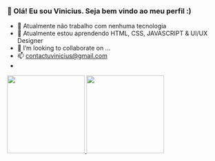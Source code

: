### 👋 Olá! Eu sou Vinicius. Seja bem vindo ao meu perfil :)

- 🔭 Atualmente não trabalho com nenhuma tecnologia
- 🌱 Atualmente estou aprendendo HTML, CSS, JAVASCRIPT & UI/UX Designer
- 👯 I’m looking to collaborate on ...
- 📫 contactuvinicius@gmail.com
- 
 <div>
  <a href="https://github.com/ViniciusCS-Dev">
  <img height="180em" src="https://github-readme-stats.vercel.app/api?username=ViniciusCS-Dev&show_icons=true&theme=dracula&include_all_commits=true&count_private=true"/>
  <img height="180em" src="https://github-readme-stats.vercel.app/api/top-langs/?username=ViniciusCS-Dev&layout=compact&langs_count=7&theme=dracula"/>
</div> 

<!--
**ViniciusCS-Dev/ViniciusCS-Dev** is a ✨ _special_ ✨ repository because its `README.md` (this file) appears on your GitHub profile.

Here are some ideas to get you started:

- 🔭 I’m currently working on ...
- 🌱 I’m currently learning ...
- 👯 I’m looking to collaborate on ...
- 🤔 I’m looking for help with ...
- 💬 Ask me about ...
- 📫 How to reach me: ...
- 😄 Pronouns: ...
- ⚡ Fun fact: ...
-->
